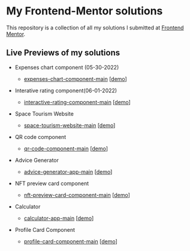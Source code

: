 # My Frontend-Mentor solutions

This repository is a collection of all my solutions I submitted at [Frontend Mentor](https://frontendmentor.io).

## Live Previews of my solutions

- Expenses chart component (05-30-2022)

  - [expenses-chart-component-main](https://github.com/tombatossals/frontendmentor-challenges/tree/main/expenses-chart-component-main) [[demo](https://tombatossals.github.io/frontendmentor-challenges/expenses-chart-component-main/)]

- Interative rating component(06-01-2022)

  - [interactive-rating-component-main](https://github.com/tombatossals/frontendmentor-challenges/tree/main/interactive-rating-component-main) [[demo](https://tombatossals.github.io/frontendmentor-challenges/interactive-rating-component-main/)]

- Space Tourism Website
  - [space-tourism-website-main](https://github.com/tombatossals/frontendmentor-challenges/tree/main/space-tourism-website-main) [[demo](https://tombatossals.github.io/frontendmentor-challenges/space-tourism-website-main/)]

- QR code component
  - [qr-code-component-main](https://github.com/tombatossals/frontendmentor-challenges/tree/main/qr-code-component-main) [[demo](https://tombatossals.github.io/frontendmentor-challenges/qr-code-component-main/)]

- Advice Generator
  - [advice-generator-app-main](https://github.com/tombatossals/frontendmentor-challenges/tree/main/advice-generator-app-main) [[demo](https://tombatossals.github.io/frontendmentor-challenges/advice-generator-app-main/)]

- NFT preview card component
  - [nft-preview-card-component-main](https://github.com/tombatossals/frontendmentor-challenges/tree/main/nft-preview-card-component-main) [[demo](https://tombatossals.github.io/frontendmentor-challenges/nft-preview-card-component-main/)]

- Calculator
  - [calculator-app-main](https://github.com/tombatossals/frontendmentor-challenges/tree/main/calculator-app-main) [[demo](https://tombatossals.github.io/frontendmentor-challenges/calculator-app-main/)]

- Profile Card Component
  - [profile-card-component-main](https://github.com/tombatossals/frontendmentor-challenges/tree/main/profile-card-component-main) [[demo](https://tombatossals.github.io/frontendmentor-challenges/profile-card-component-main/)]
